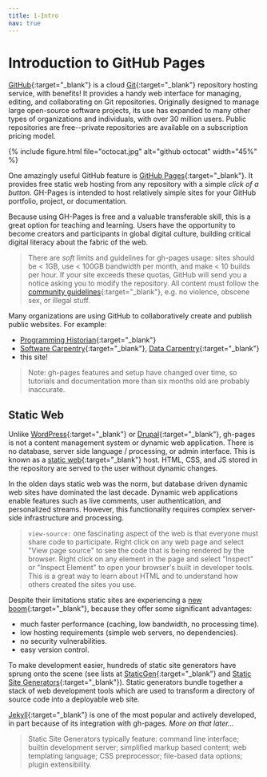 ```yaml
---
title: 1-Intro
nav: true
---
```


# Introduction to GitHub Pages

[GitHub](https://github.com/){:target="_blank"} is a cloud [Git](https://git-scm.com/){:target="_blank"} repository hosting service, with benefits!
It provides a handy web interface for managing, editing, and collaborating on Git repositories.
Originally designed to manage large open-source software projects, its use has expanded to many other types of organizations and individuals, with over 30 million users.
Public repositories are free--private repositories are available on a subscription pricing model.

{% include figure.html file="octocat.jpg" alt="github octocat" width="45%" %}

One amazingly useful GitHub feature is [GitHub Pages](https://pages.github.com/){:target="_blank"}.
It provides free static web hosting from any repository with a simple *click of a button*.
GH-Pages is intended to host relatively simple sites for your GitHub portfolio, project, or documentation.

Because using GH-Pages is free and a valuable transferable skill, this is a great option for teaching and learning.
Users have the opportunity to become creators and participants in global digital culture, building critical digital literacy about the fabric of the web.

> There are *soft* limits and guidelines for gh-pages usage: sites should be < 1GB, use < 100GB bandwidth per month, and make < 10 builds per hour.
> If your site exceeds these quotas, GitHub will send you a notice asking you to modify the repository.
> All content must follow the [community guidelines](https://help.github.com/articles/github-community-guidelines/){:target="_blank"}, e.g. no violence, obscene sex, or illegal stuff.

Many organizations are using GitHub to collaboratively create and publish public websites. 
For example:

- [Programming Historian](http://programminghistorian.org/){:target="_blank"}
- [Software Carpentry](https://software-carpentry.org/){:target="_blank"}, [Data Carpentry](http://www.datacarpentry.org/){:target="_blank"}
- this site!

> Note: gh-pages features and setup have changed over time, so tutorials and documentation more than six months old are probably inaccurate.

## Static Web

Unlike [WordPress](https://wordpress.com/){:target="_blank"} or [Drupal](https://www.drupal.org/){:target="_blank"}, gh-pages is not a content management system or dynamic web application.
There is no database, server side language / processing, or admin interface.
This is known as a [static web](https://en.wikipedia.org/wiki/Static_web_page){:target="_blank"} host. 
HTML, CSS, and JS stored in the repository are served to the user without dynamic changes.

In the olden days static web was the norm, but database driven dynamic web sites have dominated the last decade.
Dynamic web applications enable features such as live comments, user authentication, and personalized streams. 
However, this functionality requires complex server-side infrastructure and processing.

> `view-source:` one fascinating aspect of the web is that everyone must share code to participate. 
> Right click on any web page and select "View page source" to see the code that is being rendered by the browser.
> Right click on any element in the page and select "Inspect" or "Inspect Element" to open your browser's built in developer tools.
> This is a great way to learn about HTML and to understand how others created the sites you use.

Despite their limitations static sites are experiencing a [new boom](https://www.smashingmagazine.com/2015/11/modern-static-website-generators-next-big-thing/){:target="_blank"}, because they offer some significant advantages:
- much faster performance (caching, low bandwidth, no processing time).
- low hosting requirements (simple web servers, no dependencies).
- no security vulnerabilities.
- easy version control.

To make development easier, hundreds of static site generators have sprung onto the scene (see lists at [StaticGen](https://www.staticgen.com/){:target="_blank"} and [Static Site Generators](https://staticsitegenerators.net/){:target="_blank"}).
Static generators bundle together a stack of web development tools which are used to transform a directory of source code into a deployable web site.

[Jekyll](https://jekyllrb.com/){:target="_blank"} is one of the most popular and actively developed, in part because of its integration with gh-pages.
*More on that later...*

> Static Site Generators typically feature: command line interface; builtin development server; simplified markup based content; web templating language; CSS preprocessor; file-based data options; plugin extensibility. 
